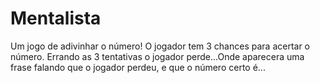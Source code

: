 # Mentalista<br/>
Um jogo de adivinhar o número!
O jogador tem 3 chances para acertar o número.
Errando as 3 tentativas o jogador perde...Onde aparecera uma frase falando que o jogador perdeu, e que o número certo é...
